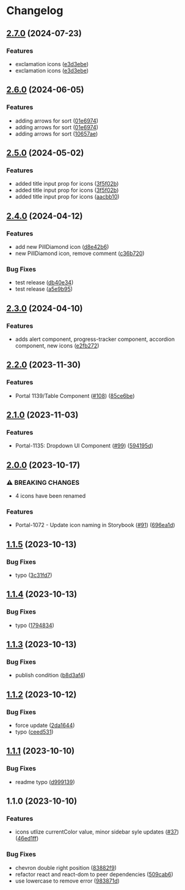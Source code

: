 # Changelog

## [2.7.0](https://github.com/CDCgov/cdc-react/compare/cdc-react-icons-v2.6.0...cdc-react-icons-v2.7.0) (2024-07-23)


### Features

* exclamation icons ([e3d3ebe](https://github.com/CDCgov/cdc-react/commit/e3d3ebe5bd02ca557bd03d828165cae5fb6813e8))
* exclamation icons ([e3d3ebe](https://github.com/CDCgov/cdc-react/commit/e3d3ebe5bd02ca557bd03d828165cae5fb6813e8))

## [2.6.0](https://github.com/CDCgov/cdc-react/compare/cdc-react-icons-v2.5.0...cdc-react-icons-v2.6.0) (2024-06-05)


### Features

* adding arrows for sort ([01e6974](https://github.com/CDCgov/cdc-react/commit/01e6974c7ce5e075f656670e8a47729f4e2cf3ef))
* adding arrows for sort ([01e6974](https://github.com/CDCgov/cdc-react/commit/01e6974c7ce5e075f656670e8a47729f4e2cf3ef))
* adding arrows for sort ([10657ae](https://github.com/CDCgov/cdc-react/commit/10657aeea48d844f375dbdea9fe8e6d579e13129))

## [2.5.0](https://github.com/CDCgov/cdc-react/compare/cdc-react-icons-v2.4.0...cdc-react-icons-v2.5.0) (2024-05-02)


### Features

* added title input prop for icons ([3f5f02b](https://github.com/CDCgov/cdc-react/commit/3f5f02ba3b69d78f6498bc05de3d96328d61d35d))
* added title input prop for icons ([3f5f02b](https://github.com/CDCgov/cdc-react/commit/3f5f02ba3b69d78f6498bc05de3d96328d61d35d))
* added title input prop for icons ([aacbb10](https://github.com/CDCgov/cdc-react/commit/aacbb10a39993c9035ed09397b873af06c39fc85))

## [2.4.0](https://github.com/CDCgov/cdc-react/compare/cdc-react-icons-v2.3.0...cdc-react-icons-v2.4.0) (2024-04-12)


### Features

* add new PillDiamond icon ([d8e42b6](https://github.com/CDCgov/cdc-react/commit/d8e42b63a509e91e851ea18ad049c3d96ac4b768))
* new PillDiamond icon, remove comment ([c36b720](https://github.com/CDCgov/cdc-react/commit/c36b720665bc1e34b6f4e164d3a583c3196f21ec))


### Bug Fixes

* test release ([db40e34](https://github.com/CDCgov/cdc-react/commit/db40e345970b41995f2f099c2e98edcf7ff8f2eb))
* test release ([a5e9b95](https://github.com/CDCgov/cdc-react/commit/a5e9b95f1836268ee7596b7e2c9f5b9fb1dd9d55))

## [2.3.0](https://github.com/CDCgov/cdc-react/compare/cdc-react-icons-v2.2.0...cdc-react-icons-v2.3.0) (2024-04-10)


### Features

* adds alert component, progress-tracker component, accordion component, new icons ([e2fb272](https://github.com/CDCgov/cdc-react/commit/e2fb272c11155841b24ffd68d860c19ecdf56275))

## [2.2.0](https://github.com/CDCgov/cdc-react/compare/cdc-react-icons-v2.1.0...cdc-react-icons-v2.2.0) (2023-11-30)


### Features

* Portal 1139/Table Component  ([#108](https://github.com/CDCgov/cdc-react/issues/108)) ([85ce6be](https://github.com/CDCgov/cdc-react/commit/85ce6be0690ca88f0e0106d4564b47fa610d1b62))

## [2.1.0](https://github.com/CDCgov/cdc-react/compare/cdc-react-icons-v2.0.0...cdc-react-icons-v2.1.0) (2023-11-03)


### Features

* Portal-1135: Dropdown UI Component ([#99](https://github.com/CDCgov/cdc-react/issues/99)) ([594195d](https://github.com/CDCgov/cdc-react/commit/594195d3bd659643266cf28e828ee5db808f08f6))

## [2.0.0](https://github.com/CDCgov/cdc-react/compare/cdc-react-icons-v1.1.5...cdc-react-icons-v2.0.0) (2023-10-17)


### ⚠ BREAKING CHANGES

* 4 icons have been renamed

### Features

* Portal-1072 - Update icon naming in Storybook ([#91](https://github.com/CDCgov/cdc-react/issues/91)) ([696ea1d](https://github.com/CDCgov/cdc-react/commit/696ea1dda52711e784f37b3230326e729bc38259))

## [1.1.5](https://github.com/CDCgov/cdc-react/compare/cdc-react-icons-v1.1.4...cdc-react-icons-v1.1.5) (2023-10-13)


### Bug Fixes

* typo ([3c31fd7](https://github.com/CDCgov/cdc-react/commit/3c31fd77796e94030dfe188c1cb18a7955f9db49))

## [1.1.4](https://github.com/CDCgov/cdc-react/compare/cdc-react-icons-v1.1.3...cdc-react-icons-v1.1.4) (2023-10-13)


### Bug Fixes

* typo ([1794834](https://github.com/CDCgov/cdc-react/commit/1794834f3443dddfca521ca0b154524ffb632b66))

## [1.1.3](https://github.com/CDCgov/cdc-react/compare/cdc-react-icons-v1.1.2...cdc-react-icons-v1.1.3) (2023-10-13)


### Bug Fixes

* publish condition ([b8d3af4](https://github.com/CDCgov/cdc-react/commit/b8d3af4235ac60a526b6da42378bbdc1c753aa10))

## [1.1.2](https://github.com/CDCgov/cdc-react/compare/cdc-react-icons-v1.1.1...cdc-react-icons-v1.1.2) (2023-10-12)


### Bug Fixes

* force update ([2da1644](https://github.com/CDCgov/cdc-react/commit/2da16443e45772316e8c20e054fe460feeb373a7))
* typo ([ceed531](https://github.com/CDCgov/cdc-react/commit/ceed5314ed47fa75f6cbd96b0a7756e41d978c57))

## [1.1.1](https://github.com/CDCgov/cdc-react/compare/cdc-react-icons-v1.1.0...cdc-react-icons-v1.1.1) (2023-10-10)


### Bug Fixes

* readme typo ([d999139](https://github.com/CDCgov/cdc-react/commit/d99913985876af865e52c20ce632cb436a80e650))

## 1.1.0 (2023-10-10)


### Features

* icons utlize currentColor value, minor sidebar syle updates ([#37](https://github.com/CDCgov/cdc-react/issues/37)) ([46ed1ff](https://github.com/CDCgov/cdc-react/commit/46ed1ff2e8f96af6b0eafe0fb4919db3c0850497))


### Bug Fixes

* chevron double right position ([83882f9](https://github.com/CDCgov/cdc-react/commit/83882f91dd676836cefcfd00ba0eaf4e11dd0b78))
* refactor react and react-dom to peer dependencies ([509cab6](https://github.com/CDCgov/cdc-react/commit/509cab63f957cbf7081140494f47e4ef45fb0759))
* use lowercase to remove error ([983871d](https://github.com/CDCgov/cdc-react/commit/983871dd722fa69514c8f98fe55021d89d08aa3e))
